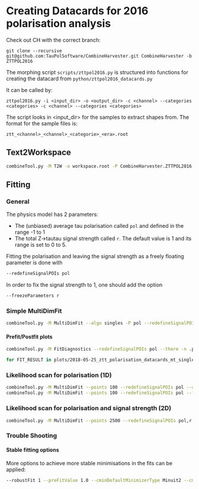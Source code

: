 # Creating Datacards for 2016 polarisation analysis

Check out CH with the correct branch:
```
git clone --recursive git@github.com:TauPolSoftware/CombineHarvester.git CombineHarvester -b ZTTPOL2016
```

The morphing script `scripts/zttpol2016.py` is structured into functions for creating the datacard from `python/zttpol2016_datacards.py`

It can be called by:

```
zttpol2016.py -i <input_dir> -o <output_dir> -c <channel> --categories <categories> -c <channel> --categories <categories>
```

The script looks in <input_dir> for the samples to extract shapes from. The format for the sample files is:

```
ztt_<channel>_<channel>_<categorie>_<era>.root
```

## Text2Workspace

```bash
combineTool.py -M T2W -o workspace.root -P CombineHarvester.ZTTPOL2016.taupolarisationmodels:ztt_pol -m 0 -i <output_dir>/datacards/{individual/*/*,category/*,channel/*,combined}/ztt*13TeV.txt --parallel 8
```

## Fitting

### General

The physics model has 2 parameters:
- The (unbiased) average tau polarisation called `pol` and defined in the range -1 to 1
- The total Z->tautau signal strength called `r`. The default value is 1 and its range is set to 0 to 5.

Fitting the polarisation and leaving the signal strength as a freely floating parameter is done with
```bash
--redefineSignalPOIs pol
```
In order to fix the signal strength to 1, one should add the option
```bash
--freezeParameters r
```

### Simple MultiDimFit

```bash
combineTool.py -M MultiDimFit --algo singles -P pol --redefineSignalPOIs pol --there -m 0 -d <output_dir>/datacards/{individual/*/*,category/*,channel/*,combined}/workspace.root --parallel 8
```

#### Prefit/Postfit plots

```bash
combineTool.py -M FitDiagnostics --redefineSignalPOIs pol --there -n .pol -m 0 -d <output_dir>/datacards/{individual/*/*,category/*,channel/*,combined}/workspace.root --parallel 8

for FIT_RESULT in plots/2018-05-25_ztt_polarisation_datacards_mt_singletau_m_vis_nosysts/datacards/{individual/*/*,category/*,channel/*,combined}/fitDiagnostics.pol.root; do PostFitShapesFromWorkspace --postfit -w `echo ${FIT_RESULT} | sed -e "s@/fitDiagnostics.pol.root@/workspace.root@g"` -d `echo ${FIT_RESULT} | sed -e "s@/fitDiagnostics.pol.root@/ztt*_13TeV.txt@g"` -o `echo ${FIT_RESULT} | sed -e "s@/fitDiagnostics.pol.root@/prefitPostfitShapes.pol.root@g"` -m 0 -f ${FIT_RESULT}:fit_s ; done
```

### Likelihood scan for polarisation (1D)
```bash
combineTool.py -M MultiDimFit --points 100 --redefineSignalPOIs pol --algo grid --there -n .pol -m 0 -d <output_dir>/datacards/{individual/*/*,category/*,channel/*,combined}/workspace.root --parallel 8 # --setPhysicsModelParameterRanges pol=-1,1
combineTool.py -M MultiDimFit --points 100 --redefineSignalPOIs pol --freezeParameters r --algo grid --there -n .pol_r1 -m 0 -d <output_dir>/datacards/{individual/*/*,category/*,channel/*,combined}/workspace.root --parallel 8 # --setPhysicsModelParameterRanges pol=-1,1
```

### Likelihood scan for polarisation and signal strength (2D)

```bash
combineTool.py -M MultiDimFit --points 2500 --redefineSignalPOIs pol,r --algo grid --there -n .pol_r -m 0 -d <output_dir>/datacards/{individual/*/*,category/*,channel/*,combined}/workspace.root --parallel 8
```

### Trouble Shooting

#### Stable fitting options

More options to achieve more stable minimisations in the fits can be applied:
```bash
--robustFit 1 --preFitValue 1.0 --cminDefaultMinimizerType Minuit2 --cminDefaultMinimizerAlgo Minuit2 --cminDefaultMinimizerStrategy 0 --cminFallbackAlgo Minuit2,0:1.0
```

